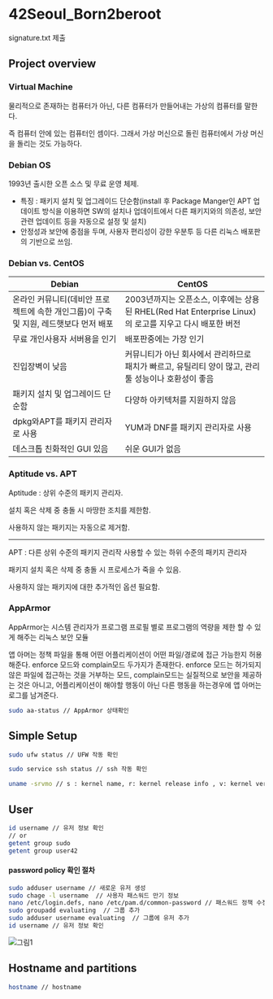 # 42Seoul_Born2beroot
signature.txt 제출
## Project overview
### Virtual Machine
물리적으로 존재하는 컴퓨터가 아닌, 다른 컴퓨터가 만들어내는 가상의 컴퓨터를 말한다. 

즉 컴퓨터 안에 있는 컴퓨터인 셈이다. 그래서 가상 머신으로 돌린 컴퓨터에서 가상 머신을 돌리는 것도 가능하다.
### Debian OS
1993년 출시한 오픈 소스 및 무료 운영 체제.
- 특징 : 패키지 설치 및 업그레이드 단순함(install 후 Package Manger인 APT 업데이트 방식을 이용하면 SW의 설치나 업데이트에서 다른 패키지와의 의존성, 보안 관련 업데이트 등을 자동으로 설정 및 설치)
- 안정성과 보안에 중점을 두며, 사용자 편리성이 강한 우분투 등 다른 리눅스 배포판의 기반으로 쓰임.
### Debian vs. CentOS
|Debian|CentOS|
|---|---|
|온라인 커뮤니티(데비안 프로젝트에 속한 개인그룹)이 구축 및 지원, 레드햇보다 먼저 배포|2003년까지는 오픈소스, 이후에는 상용된 RHEL(Red Hat Enterprise Linux)의 로고를 지우고 다시 배포한 버전
|무료 개인사용자 서버용을 인기|배포판중에는 가장 인기|
|진입장벽이 낮음|커뮤니티가 아닌 회사에서 관리하므로 패치가 빠르고, 유틸리티 양이 많고, 관리 툴 성능이나 호환성이 좋음|
|패키지 설치 및 업그레이드 단순함|다양하 아키텍처를 지원하지 않음|
|dpkg와APT를 패키지 관리자로 사용|YUM과 DNF를 패키지 관리자로 사용|
|데스크톱 친화적인 GUI 있음|쉬운 GUI가 없음|
### Aptitude vs. APT
Aptitude : 상위 수준의 패키지 관리자.

설치 혹은 삭제 중 충돌 시 마땅한 조치를 제한함.

사용하지 않는 패키지는 자동으로 제거함.

- - -
APT : 다른 상위 수준의 패키지 관리작 사용할 수 있는 하위 수준의 패키지 관리자

패키지 설치 혹은 삭제 중 충돌 시 프로세스가 죽을 수 있음.

사용하지 않는 패키지에 대한 추가적인 옵션 필요함.
### AppArmor
AppArmor는 시스템 관리자가 프로그램 프로필 별로 프로그램의 역량을 제한 할 수 있게 해주는 리눅스 보안 모듈

앱 아머는 정책 파일을 통해 어떤 어플리케이션이 어떤 파일/경로에 접근 가능한지 허용해준다.
enforce 모드와 complain모드 두가지가 존재한다. enforce 모드는 허가되지 않은 파일에 접근하는 것을 거부하는 모드, complain모드는 실질적으로 보안을 제공하는 것은 아니고, 어플리케이션이 해야할 행동이 아닌 다른 행동을 하는경우에 앱 아머는 로그를 남겨준다.
```sh
sudo aa-status // AppArmor 상태확인
```
## Simple Setup
```sh
sudo ufw status // UFW 작동 확인
```
```sh
sudo service ssh status // ssh 작동 확인
```
```sh
uname -srvmo // s : kernel name, r: kernel release info , v: kernel version, m: system hardware type, o : os name 
```
## User
```sh
id username // 유저 정보 확인
// or
getent group sudo
getent group user42
```
#### password policy 확인 절차
```sh
sudo adduser username // 새로운 유저 생성
sudo chage -l username  // 사용자 패스워드 만기 정보
nano /etc/login.defs, nano /etc/pam.d/common-password // 패스워드 정책 수정한 파일
sudo groupadd evaluating  // 그룹 추가 
sudo adduser username evaluating  // 그룹에 유저 추가
id username // 유저 정보 확인
```
![그림1](https://img1.daumcdn.net/thumb/R1280x0/?scode=mtistory2&fname=https%3A%2F%2Fk.kakaocdn.net%2Fdn%2Fdxh0DJ%2Fbtq53vByUhn%2FU3J7rgVSDIJo4SGuNyIStK%2Fimg.png)
## Hostname and partitions
```sh
hostname // hostname 
